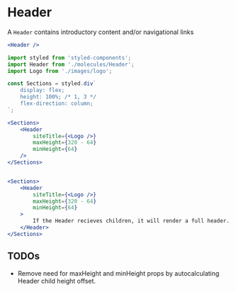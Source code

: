 # Header

A `Header` contains introductory content and/or navigational links

```jsx
<Header />
```

```jsx
import styled from 'styled-components';
import Header from './molecules/Header';
import Logo from './images/logo';

const Sections = styled.div`
    display: flex;
    height: 100%; /* 1, 3 */
    flex-direction: column;
`;

<Sections>
    <Header
        siteTitle={<Logo />}
        maxHeight={320 - 64}
        minHeight={64}
    />
</Sections>


<Sections>
    <Header
        siteTitle={<Logo />}
        maxHeight={320 - 64}
        minHeight={64}
    >
        If the Header recieves children, it will render a full header.
    </Header>
</Sections>

```

## TODOs

* Remove need for maxHeight and minHeight props by autocalculating Header child height offset.
